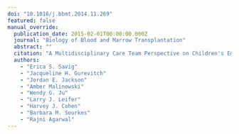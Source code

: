 ```yaml
---
doi: "10.1016/j.bbmt.2014.11.269"
featured: false
manual_override:
  publication_date: 2015-02-01T00:00:00.000Z
  journal: "Biology of Blood and Marrow Transplantation"
  abstract: ""
  citation: "A Multidisciplinary Care Team Perspective on Children's Emotional Experience in Isolation for Stem Cell Transplantation (2015)"
  authors:
    - "Erica S. Savig"
    - "Jacqueline H. Gurevitch"
    - "Jordan E. Jackson"
    - "Amber Malinowski"
    - "Wendy G. Ju"
    - "Larry J. Leifer"
    - "Harvey J. Cohen"
    - "Barbara M. Sourkes"
    - "Rajni Agarwal"
---
```


<!-- You can add additional content about this publication here if needed -->
